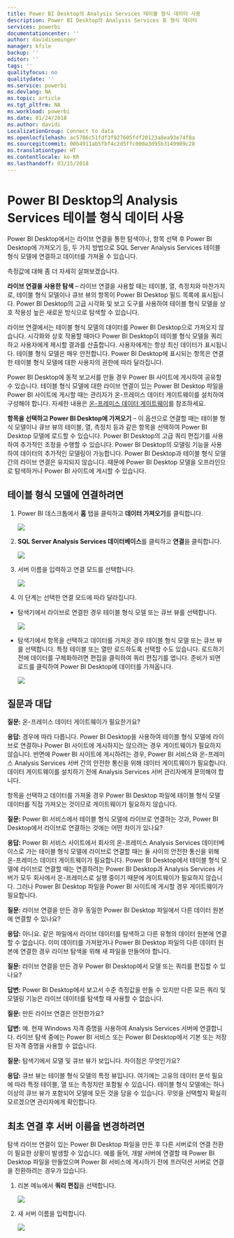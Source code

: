 ```yaml
---
title: Power BI Desktop의 Analysis Services 테이블 형식 데이터 사용
description: Power BI Desktop의 Analysis Services 표 형식 데이터
services: powerbi
documentationcenter: ''
author: davidiseminger
manager: kfile
backup: ''
editor: ''
tags: ''
qualityfocus: no
qualitydate: ''
ms.service: powerbi
ms.devlang: NA
ms.topic: article
ms.tgt_pltfrm: NA
ms.workload: powerbi
ms.date: 01/24/2018
ms.author: davidi
LocalizationGroup: Connect to data
ms.openlocfilehash: ac5786c51fdf3f927605fdf20123a8ea93e74f8a
ms.sourcegitcommit: 00b4911ab5fbf4c2d5ffc000a3d95b3149909c28
ms.translationtype: HT
ms.contentlocale: ko-KR
ms.lasthandoff: 03/15/2018
---
```

# <a name="using-analysis-services-tabular-data-in-power-bi-desktop"></a>Power BI Desktop의 Analysis Services 테이블 형식 데이터 사용
Power BI Desktop에서는 라이브 연결을 통한 탐색이나, 항목 선택 후 Power BI Desktop에 가져오기 등, 두 가지 방법으로 SQL Server Analysis Services 테이블 형식 모델에 연결하고 데이터를 가져올 수 있습니다.

측정값에 대해 좀 더 자세히 살펴보겠습니다.

**라이브 연결을 사용한 탐색** – 라이브 연결을 사용할 때는 테이블, 열, 측정치와 마찬가지로, 테이블 형식 모델이나 큐브 뷰의 항목이 Power BI Desktop 필드 목록에 표시됩니다. Power BI Desktop의 고급 시각화 및 보고 도구를 사용하여 테이블 형식 모델을 상호 작용성 높은 새로운 방식으로 탐색할 수 있습니다.

라이브 연결에서는 테이블 형식 모델의 데이터를 Power BI Desktop으로 가져오지 않습니다. 시각화와 상호 작용할 때마다 Power BI Desktop이 테이블 형식 모델을 쿼리하고 사용자에게 제시할 결과를 산출합니다. 사용자에게는 항상 최신 데이터가 표시됩니다. 테이블 형식 모델은 매우 안전합니다. Power BI Desktop에 표시되는 항목은 연결한 테이블 형식 모델에 대한 사용자의 권한에 따라 달라집니다.

Power BI Desktop에 동적 보고서를 만들 경우 Power BI 사이트에 게시하여 공유할 수 있습니다. 테이블 형식 모델에 대한 라이브 연결이 있는 Power BI Desktop 파일을 Power BI 사이트에 게시할 때는 관리자가 온-프레미스 데이터 게이트웨이를 설치하여 구성해야 합니다. 자세한 내용은 [온-프레미스 데이터 게이트웨이](service-gateway-onprem.md)를 참조하세요.

**항목을 선택하고 Power BI Desktop에 가져오기** – 이 옵션으로 연결할 때는 테이블 형식 모델이나 큐브 뷰의 테이블, 열, 측정치 등과 같은 항목을 선택하여 Power BI Desktop 모델에 로드할 수 있습니다. Power BI Desktop의 고급 쿼리 편집기를 사용하여 추가적인 조정을 수행할 수 있습니다. Power BI Desktop의 모델링 기능을 사용하여 데이터의 추가적인 모델링이 가능합니다. Power BI Desktop과 테이블 형식 모델 간의 라이브 연결은 유지되지 않습니다. 때문에 Power BI Desktop 모델을 오프라인으로 탐색하거나 Power BI 사이트에 게시할 수 있습니다.

## <a name="to-connect-to-a-tabular-model"></a>테이블 형식 모델에 연결하려면
1. Power BI 데스크톱에서 **홈** 탭을 클릭하고 **데이터 가져오기**를 클릭합니다.
   
   ![](media/desktop-analysis-services-tabular-data/pbid_sqlas_getdata.png)
2. **SQL Server Analysis Services 데이터베이스**를 클릭하고 **연결**을 클릭합니다.
   
   ![](media/desktop-analysis-services-tabular-data/pbid_sqlas_getdata_as.png)
3. 서버 이름을 입력하고 연결 모드를 선택합니다. 
   
   ![](media/desktop-analysis-services-tabular-data/pbid_sqlas_getdata_as_server.png)
4. 이 단계는 선택한 연결 모드에 따라 달라집니다.

* 탐색기에서 라이브로 연결한 경우 테이블 형식 모델 또는 큐브 뷰를 선택합니다.
  
  ![](media/desktop-analysis-services-tabular-data/pbid_sqlas_getdata_as_live.png)
* 탐색기에서 항목을 선택하고 데이터를 가져온 경우 테이블 형식 모델 또는 큐브 뷰를 선택합니다. 특정 테이블 또는 열만 로드하도록 선택할 수도 있습니다. 로드하기 전에 데이터를 구체화하려면 편집을 클릭하여 쿼리 편집기를 엽니다. 준비가 되면 로드를 클릭하여 Power BI Desktop에 데이터를 가져옵니다.

  ![](media/desktop-analysis-services-tabular-data/pbid_sqlas_getdata_as_select.png)

## <a name="frequently-asked-questions"></a>질문과 대답
**질문:** 온-프레미스 데이터 게이트웨이가 필요한가요?

**응답:** 경우에 따라 다릅니다. Power BI Desktop을 사용하여 테이블 형식 모델에 라이브로 연결하나 Power BI 사이트에 게시하지는 않으려는 경우 게이트웨이가 필요하지 않습니다. 반면에 Power BI 사이트에 게시하려는 경우, Power BI 서비스와 온-프레미스 Analysis Services 서버 간의 안전한 통신을 위해 데이터 게이트웨이가 필요합니다. 데이터 게이트웨이를 설치하기 전에 Analysis Services 서버 관리자에게 문의해야 합니다.

항목을 선택하고 데이터를 가져올 경우 Power BI Desktop 파일에 테이블 형식 모델 데이터를 직접 가져오는 것이므로 게이트웨이가 필요하지 않습니다.

**질문:** Power BI 서비스에서 테이블 형식 모델에 라이브로 연결하는 것과, Power BI Desktop에서 라이브로 연결하는 것에는 어떤 차이가 있나요?

**응답:** Power BI 서비스 사이트에서 회사의 온-프레미스 Analysis Services 데이터베이스로 가는 테이블 형식 모델에 라이브로 연결할 때는 둘 사이의 안전한 통신을 위해 온-프레미스 데이터 게이트웨이가 필요합니다. Power BI Desktop에서 테이블 형식 모델에 라이브로 연결할 때는 연결하려는 Power BI Desktop과 Analysis Services 서버가 모두 회사에서 온-프레미스로 실행 중이기 때문에 게이트웨이가 필요하지 않습니다. 그러나 Power BI Desktop 파일을 Power BI 사이트에 게시할 경우 게이트웨이가 필요합니다.

**질문:** 라이브 연결을 만든 경우 동일한 Power BI Desktop 파일에서 다른 데이터 원본에 연결할 수 있나요?

**응답:** 아니요. 같은 파일에서 라이브 데이터를 탐색하고 다른 유형의 데이터 원본에 연결할 수 없습니다. 이미 데이터를 가져왔거나 Power BI Desktop 파일의 다른 데이터 원본에 연결한 경우 라이브 탐색을 위해 새 파일을 만들어야 합니다.

**질문:** 라이브 연결을 만든 경우 Power BI Desktop에서 모델 또는 쿼리를 편집할 수 있나요?

**답변:** Power BI Desktop에서 보고서 수준 측정값을 만들 수 있지만 다른 모든 쿼리 및 모델링 기능은 라이브 데이터를 탐색할 때 사용할 수 없습니다.

**질문:** 만든 라이브 연결은 안전한가요?

**답변:** 예. 현재 Windows 자격 증명을 사용하여 Analysis Services 서버에 연결합니다. 라이브 탐색 중에는 Power BI 서비스 또는 Power BI Desktop에서 기본 또는 저장된 자격 증명을 사용할 수 없습니다.

**질문:** 탐색기에서 모델 및 큐브 뷰가 보입니다. 차이점은 무엇인가요?

**응답:** 큐브 뷰는 테이블 형식 모델의 특정 뷰입니다. 여기에는 고유의 데이터 분석 필요에 따라 특정 테이블, 열 또는 측정치만 포함될 수 있습니다. 테이블 형식 모델에는 하나 이상의 큐브 뷰가 포함되어 모델에 모든 것을 담을 수 있습니다. 무엇을 선택할지 확실히 모르겠으면 관리자에게 확인합니다.

## <a name="to-change-the-server-name-after-initial-connection"></a>최초 연결 후 서버 이름을 변경하려면
탐색 라이브 연결이 있는 Power BI Desktop 파일을 만든 후 다른 서버로의 연결 전환이 필요한 상황이 발생할 수 있습니다. 예를 들어, 개발 서버에 연결할 때 Power BI Desktop 파일을 만들었으며 Power BI 서비스에 게시하기 전에 프러덕션 서버로 연결을 전환하려는 경우가 있습니다.

1. 리본 메뉴에서 **쿼리 편집**을 선택합니다.
   
   ![](media/desktop-analysis-services-tabular-data/pbid_sqlas_chname_editquery.png)
2. 새 서버 이름을 입력합니다.
   
   ![](media/desktop-analysis-services-tabular-data/pbid_sqlas_chname_dialog.png)

